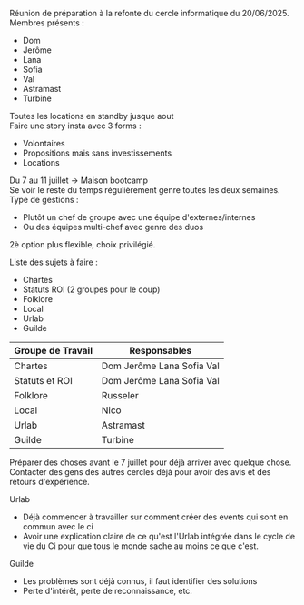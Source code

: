 Réunion de préparation à la refonte du cercle informatique du 20/06/2025.  
Membres présents :  
- Dom
- Jerôme
- Lana
- Sofia
- Val
- Astramast
- Turbine

Toutes les locations en standby jusque aout  
Faire une story insta avec 3 forms :  
- Volontaires  
- Propositions mais sans investissements  
- Locations  

Du 7 au 11 juillet -> Maison bootcamp  
Se voir le reste du temps régulièrement genre toutes les deux semaines.  
Type de gestions :  
- Plutôt un chef de groupe avec une équipe d'externes/internes  
- Ou des équipes multi-chef avec genre des duos  

2è option plus flexible, choix privilégié.  

Liste des sujets à faire :  
- Chartes
- Statuts ROI (2 groupes pour le coup)
- Folklore
- Local
- Urlab
- Guilde

|Groupe de Travail|Responsables                  |
|-----------------|------------------------------|
|Chartes          |Dom Jerôme Lana Sofia Val     |
|Statuts et ROI   |Dom Jerôme Lana Sofia Val     |
|Folklore         |Russeler                      |
|Local            |Nico                          |
|Urlab            |Astramast                     |
|Guilde           |Turbine                       |

Préparer des choses avant le 7 juillet pour déjà arriver avec quelque chose.  
Contacter des gens des autres cercles déjà pour avoir des avis et des retours d'expérience.  

Urlab  
- Déjà commencer à travailler sur comment créer des events qui sont en commun avec le ci  
- Avoir une explication claire de ce qu'est l'Urlab intégrée dans le cycle de vie du Ci pour que tous le monde sache au moins ce que c'est.  

Guilde  
- Les problèmes sont déjà connus, il faut identifier des solutions  
- Perte d'intérêt, perte de reconnaissance, etc.  

